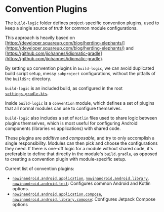 # Convention Plugins

The `build-logic` folder defines project-specific convention plugins, used to keep a single
source of truth for common module configurations.

This approach is heavily based on
[https://developer.squareup.com/blog/herding-elephants/](https://developer.squareup.com/blog/herding-elephants/)
and
[https://github.com/jjohannes/idiomatic-gradle](https://github.com/jjohannes/idiomatic-gradle).

By setting up convention plugins in `build-logic`, we can avoid duplicated build script setup,
messy `subproject` configurations, without the pitfalls of the `buildSrc` directory.

`build-logic` is an included build, as configured in the root
[`settings.gradle.kts`](../settings.gradle.kts).

Inside `build-logic` is a `convention` module, which defines a set of plugins that all normal
modules can use to configure themselves.

`build-logic` also includes a set of `Kotlin` files used to share logic between plugins themselves,
which is most useful for configuring Android components (libraries vs applications) with shared
code.

These plugins are *additive* and *composable*, and try to only accomplish a single responsibility.
Modules can then pick and choose the configurations they need.
If there is one-off logic for a module without shared code, it's preferable to define that directly
in the module's `build.gradle`, as opposed to creating a convention plugin with module-specific
setup.

Current list of convention plugins:

- [`nowinandroid.android.application`](convention/src/main/kotlin/AndroidApplicationConventionPlugin.kt),
  [`nowinandroid.android.library`](convention/src/main/kotlin/AndroidLibraryConventionPlugin.kt),
  [`nowinandroid.android.test`](convention/src/main/kotlin/AndroidTestConventionPlugin.kt):
  Configures common Android and Kotlin options.
- [`nowinandroid.android.application.compose`](convention/src/main/kotlin/AndroidApplicationComposeConventionPlugin.kt),
  [`nowinandroid.android.library.compose`](convention/src/main/kotlin/AndroidLibraryComposeConventionPlugin.kt):
  Configures Jetpack Compose options
